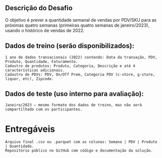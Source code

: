 ## Descrição do Desafio

O objetivo é prever a quantidade semanal de vendas por PDV/SKU para as próximas quatro semanas (primeiras quatro semanas de janeiro/2023), usando o histórico de vendas de 2022.

## Dados de treino (serão disponibilizados):

    1 ano de dados transacionais (2022) contendo: Data da transação, PDV, Produto, Quantidade, Faturamento.
    Cadastro de produtos: Produto, Categoria, Descrição e até 4 características adicionais.
    Cadastro de PDVs: PDV, On/Off Prem, Categoria PDV (c-store, g-store, liquor, etc), Zipcode.

## Dados de teste (uso interno para avaliação):

    Janeiro/2023 – mesmo formato dos dados de treino, mas não será compartilhado com os participantes.

# Entregáveis

    Arquivo final .csv ou .parquet com as colunas: Semana | PDV | Produto | Quantidade.
    Repositório público no GitHub com código e documentação da solução.

